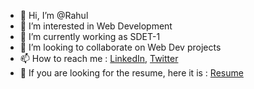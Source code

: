 - 👋 Hi, I’m @Rahul
- 👀 I’m interested in Web Development
- 🌱 I’m currently working as SDET-1 
- 💞️ I’m looking to collaborate on Web Dev projects
- 📫 How to reach me : [LinkedIn](https://www.linkedin.com/in/heyrmi/), [Twitter](https://twitter.com/hey_rmi) 
- 📝 If you are looking for the resume, here it is : [Resume](https://github.com/heyrmi/Resume)

<!---
heyrmi/heyrmi is a ✨ special ✨ repository because its `README.md` (this file) appears on your GitHub profile.
You can click the Preview link to take a look at your changes.
--->
